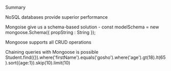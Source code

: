 Summary 

NoSQL databases provide superior performance

Mongoise give us a schema-based solution - 
const modelSchema = new mongoose.Schema({ propString : String  });

Mongoose supports all CRUD operations

Chaining queries with Mongoose is possible
Student.find({}).where('firstName').equals('gosho').where('age').gt(18).lt(65).sort({age:1}).skip(10).limit(10)

